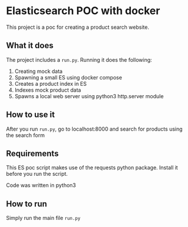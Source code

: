 # Elasticsearch POC with docker
This project is a poc for creating a product search website.

## What it does
The project includes a `run.py`. Running it does the following:
1. Creating mock data
2. Spawning a small ES using docker compose
3. Creates a product index in ES
4. Indexes mock product data
5. Spawns a local web server using python3 http.server module

## How to use it
After you run `run.py`, go to localhost:8000 and search for products using the search form

## Requirements
This ES poc script makes use of the requests python package. Install it before you run the script.

Code was written in python3

## How to run
Simply run the main file `run.py`

